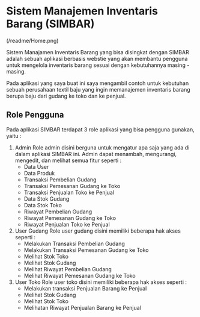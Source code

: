 # Sistem Manajemen Inventaris Barang (SIMBAR)

(/readme/Home.png)

Sistem Manajamen Inventaris Barang yang bisa disingkat dengan SIMBAR adalah sebuah aplikasi berbasis webstie yang akan membantu pengguna untuk mengelola inventaris barang sesuai dengan kebutuhannya masing - masing. 

Pada aplikasi yang saya buat ini saya mengambil contoh untuk kebutuhan sebuah perusahaan textil baju yang ingin memanajemen inventaris barang berupa baju dari gudang ke toko dan ke penjual.

## Role Pengguna

Pada aplikasi SIMBAR terdapat 3 role aplikasi yang bisa pengguna gunakan, yaitu :

1. Admin
Role admin disini berguna untuk mengatur apa saja yang ada di dalam aplikasi SIMBAR ini. Admin dapat menambah, mengurangi, mengedit, dan melihat semua fitur seperti : 
    - Data User 
    - Data Produk
    - Transaksi Pembelian Gudang
    - Transaksi Pemesanan Gudang ke Toko
    - Transaksi Penjualan Toko ke Penjual
    - Data Stok Gudang
    - Data Stok Toko
    - Riwayat Pembelian Gudang
    - Riwayat Pemesanan Gudang ke Toko
    - Riwayat Penjualan Toko ke Penjual
2. User Gudang
Role user gudang disini memiliki beberapa hak akses seperti :
    - Melakukan Transaksi Pembelian Gudang
    - Melakukan Transaksi Pemesanan Gudang ke Toko
    - Melihat Stok Toko
    - Melihat Stok Gudang
    - Melihat Riwayat Pembelian Gudang
    - Melihat Riwayat Pemesanan Gudang ke Toko
3. User Toko
Role user toko disini memiliki beberapa hak akses seperti :
    - Melakukan transaksi Penjualan Barang ke Penjual
    - Melihat Stok Gudang
    - Melihat Stok Toko
    - Melihatan Riwayat Penjualan Barang ke Penjual
